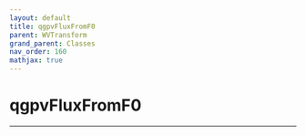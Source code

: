 ```yaml
---
layout: default
title: qgpvFluxFromF0
parent: WVTransform
grand_parent: Classes
nav_order: 160
mathjax: true
---
```


#  qgpvFluxFromF0




---

